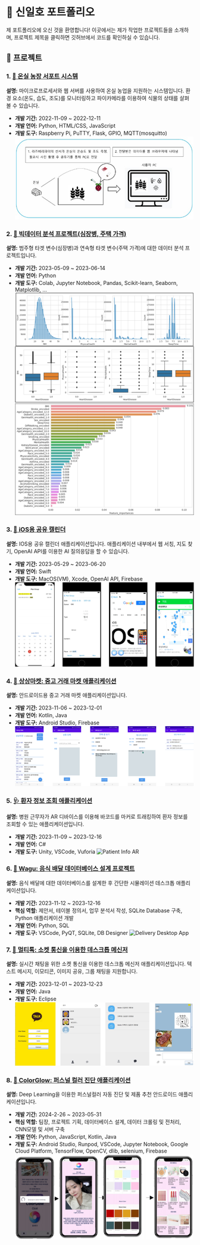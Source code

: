 # 🌟 신일호 포트폴리오

제 포트폴리오에 오신 것을 환영합니다! 이곳에서는 제가 작업한 프로젝트들을 소개하며, 프로젝트 제목을 클릭하면 깃허브에서 코드를 확인하실 수 있습니다.

## 📂 프로젝트

### 1. [🌿 온실 농장 서포트 시스템](https://github.com/ihshin20/Greenhouse_Support_System)
**설명:** 마이크로프로세서와 웹 서버를 사용하여 온실 농업을 지원하는 시스템입니다. 환경 요소(온도, 습도, 조도)를 모니터링하고 파이카메라를 이용하여 식물의 상태를 살펴볼 수 있습니다.
- **개발 기간:** 2022-11-09 ~ 2022-12-11
- **개발 언어:** Python, HTML/CSS, JavaScript
- **개발 도구:** Raspberry Pi, PuTTY, Flask, GPIO, MQTT(mosquitto)
![Greenhouse_Support_System](images/greenhouse.jpg)

### 2. [🏥 빅데이터 분석 프로젝트(심장병, 주택 가격)](https://github.com/ihshin20/Data_Analysis)
**설명:** 범주형 타겟 변수(심장병)과 연속형 타겟 변수(주택 가격)에 대한 데이터 분석 프로젝트입니다.
- **개발 기간:** 2023-05-09 ~ 2023-06-14
- **개발 언어:** Python
- **개발 도구:** Colab, Jupyter Notebook, Pandas, Scikit-learn, Seaborn, Matplotlib, ...
![plots](images/plots.png)
![RandomForest](images/RandomForest.png)

### 3. [📅 iOS용 공유 캘린더](https://github.com/ihshin20/IOS_Calendar)
**설명:** IOS용 공유 캘린더 애플리케이션입니다. 애플리케이션 내부에서 웹 서칭, 지도 찾기, OpenAI API를 이용한 AI 질의응답을 할 수 있습니다.
- **개발 기간:** 2023-05-29 ~ 2023-06-20
- **개발 언어:** Swift
- **개발 도구:** MacOS(VM), Xcode, OpenAI API, Firebase
![Shared Calendar](images/views.png)

### 4. [🛒 상상마켓: 중고 거래 마켓 애플리케이션](https://github.com/ihshin20/SangSangMarket)
**설명:** 안드로이드용 중고 거래 마켓 애플리케이션입니다.
- **개발 기간:** 2023-11-06 ~ 2023-12-01
- **개발 언어:** Kotlin, Java
- **개발 도구:** Android Studio, Firebase
![Secondhand Market](images/views_android.png)

### 5. [🩺 환자 정보 조회 애플리케이션](https://github.com/ihshin20/Hospital_AR)
**설명:** 병원 근무자가 AR 디바이스를 이용해 바코드를 마커로 트래킹하여 환자 정보를 조회할 수 있는 애플리케이션입니다.
- **개발 기간:** 2023-11-09 ~ 2023-12-16 
- **개발 언어:** C#
- **개발 도구:** Unity, VSCode, Vuforia
![Patient Info AR](images/patient-info-ar.png)

### 6. [🚚 Wagu: 음식 배달 데이터베이스 설계 프로젝트](https://github.com/ihshin20/Wagu)
**설명:** 음식 배달에 대한 데이터베이스를 설계한 후 간단한 시뮬레이션 데스크톱 애플리케이션입니다.
- **개발 기간:** 2023-11-12 ~ 2023-12-16
- **핵심 역할:** 제안서, 테이블 정의서, 업무 분석서 작성, SQLite Database 구축, Python 애플리케이션 개발
- **개발 언어:** Python, SQL
- **개발 도구:** VSCode, PyQT, SQLite, DB Designer
![Delivery Desktop App](images/delivery-desktop-app.png)

### 7. [💬 멀티톡: 소켓 통신을 이용한 데스크톱 메신저](https://github.com/ihshin20/MultiTalk)
**설명:** 실시간 채팅을 위한 소켓 통신을 이용한 데스크톱 메신저 애플리케이션입니다. 텍스트 메시지, 이모티콘, 이미지 공유, 그룹 채팅을 지원합니다.
- **개발 기간:** 2023-12-01 ~ 2023-12-23
- **개발 언어:** Java
- **개발 도구:** Eclipse
![Messenger App](images/views_talk.png)

### 8. [🎨 ColorGlow: 퍼스널 컬러 진단 애플리케이션](https://github.com/ihshin20/ColorGlow)
**설명:** Deep Learning을 이용한 퍼스널컬러 자동 진단 및 제품 추천 안드로이드 애플리케이션입니다.
- **개발 기간:** 2024-2-26 ~ 2023-05-31
- **핵심 역할:** 팀장, 프로젝트 기획, 데이터베이스 설계, 데이터 크롤링 및 전처리, CNN모델 및 서버 구축
- **개발 언어:** Python, JavaScript, Kotlin, Java
- **개발 도구:** Android Studio, Runpod, VSCode, Jupyter Notebook, Google Cloud Platform, TensorFlow, OpenCV, dlib, selenium, Firebase
![views_cnn](images/views_cnn.png)

